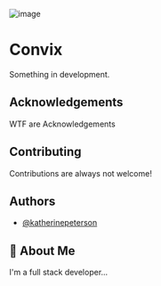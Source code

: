 ![image](https://user-images.githubusercontent.com/52375679/133843931-0da56e98-83f7-40aa-9f20-68fdfe4545b8.png)

# Convix

Something in development.
## Acknowledgements

WTF are Acknowledgements

## Contributing

Contributions are always not welcome!


  
## Authors

- [@katherinepeterson](https://github.com/Rodtx21)
## 🚀 About Me
I'm a full stack developer...

  
